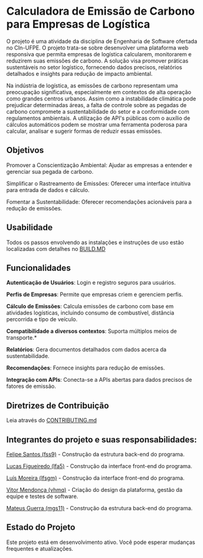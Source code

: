 # Calculadora de Emissão de Carbono para Empresas de Logística

O projeto é uma atividade da disciplina de Engenharia de Software ofertada no CIn-UFPE. O projeto trata-se sobre desenvolver uma plataforma web responsiva que permita empresas de logística calcularem, monitorarem e reduzirem suas emissões de carbono. A solução visa promover práticas sustentáveis no setor logístico, fornecendo dados precisos, relatórios detalhados e insights para redução de impacto ambiental.

Na indústria de logística, as emissões de carbono representam uma preocupação significativa, especialmente em contextos de alta operação como grandes centros urbanos. Assim como a instabilidade climática pode prejudicar determinadas áreas, a falta de controle sobre as pegadas de carbono compromete a sustentabilidade do setor e a conformidade com regulamentos ambientais. A utilização de API's públicas com o auxílio de cálculos automáticos podem se mostrar uma ferramenta poderosa para calcular, analisar e sugerir formas de reduzir essas emissões.

## Objetivos
Promover a Conscientização Ambiental: Ajudar as empresas a entender e gerenciar sua pegada de carbono.

Simplificar o Rastreamento de Emissões: Oferecer uma interface intuitiva para entrada de dados e cálculo.

Fomentar a Sustentabilidade: Oferecer recomendações acionáveis para a redução de emissões.

## Usabilidade

Todos os passos envolvendo as instalações e instruções de uso estão localizadas com detalhes no [BUILD.MD](https://github.com/felipesantos9/software_engineering_project/blob/main/BUILD.md)

## Funcionalidades
**Autenticação de Usuários**: Login e registro seguros para usuários.

**Perfis de Empresas**: Permite que empresas criem e gerenciem perfis.

**Cálculo de Emissões**: Calcula emissões de carbono com base em atividades logísticas, incluindo consumo de combustível, distância percorrida e tipo de veículo.

**Compatibilidade a diversos contextos**: Suporta múltiplos meios de transporte.*

**Relatórios**: Gera documentos detalhados com dados acerca da sustentabilidade.

**Recomendações**: Fornece insights para redução de emissões.

**Integração com APIs**: Conecta-se a APIs abertas para dados precisos de fatores de emissão.

## Diretrizes de Contribuição

Leia através do [CONTRIBUTING.md](https://github.com/felipesantos9/software_engineering_project/blob/main/CONTRIBUTING.md)

## Integrantes do projeto e suas responsabilidades:

[Felipe Santos (fss9)](https://github.com/felipesantos9) - Construção da estrutura back-end do programa.

[Lucas Figueiredo (lfa5)](https://github.com/LucasFigAze) - Construção da interface front-end do programa.

[Luís Moreira (lfsgm)](https://github.com/Luisgsm324) - Construção da interface front-end do programa.

[Vitor Mendonça (vhmq)](https://github.com/VitorMendonca62) - Criação do design da plataforma, gestão da equipe e testes de software.

[Mateus Guerra (mgs11)](https://github.com/mateussguerra) - Construção da estrutura back-end do programa.

## Estado do Projeto

Este projeto está em desenvolvimento ativo. Você pode esperar mudanças frequentes e atualizações.
